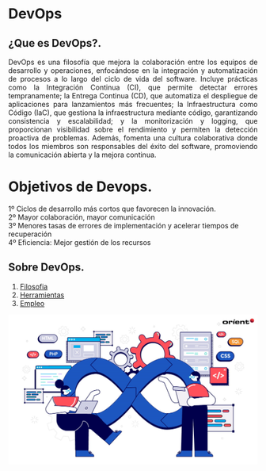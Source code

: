 # DevOps

## ¿Que es DevOps?.
<p align="justify">
DevOps es una filosofía que mejora la colaboración entre los equipos de desarrollo y
operaciones, enfocándose en la integración y automatización de procesos a lo largo
del ciclo de vida del software. Incluye prácticas como la Integración Continua (CI),
que permite detectar errores tempranamente; la Entrega Continua (CD), que
automatiza el despliegue de aplicaciones para lanzamientos más frecuentes; la
Infraestructura como Código (IaC), que gestiona la infraestructura mediante código,
garantizando consistencia y escalabilidad; y la monitorización y logging, que
proporcionan visibilidad sobre el rendimiento y permiten la detección proactiva de
problemas. Además, fomenta una cultura colaborativa donde todos los miembros
son responsables del éxito del software, promoviendo la comunicación abierta y la
mejora continua.



# Objetivos de Devops.
  1º Ciclos de desarrollo más cortos que favorecen la innovación.  
  2º Mayor colaboración, mayor comunicación  
  3º Menores tasas de errores de implementación y acelerar tiempos de recuperación  
  4º Eficiencia: Mejor gestión de los recursos  

## Sobre DevOps.
1. [Filosofia](Filosofia.md)
2. [Herramientas](Herramientas.md)
3. [Empleo](Oferta_Empleo.md)

![DevOps](./img/devops-pipeline.jpg)

